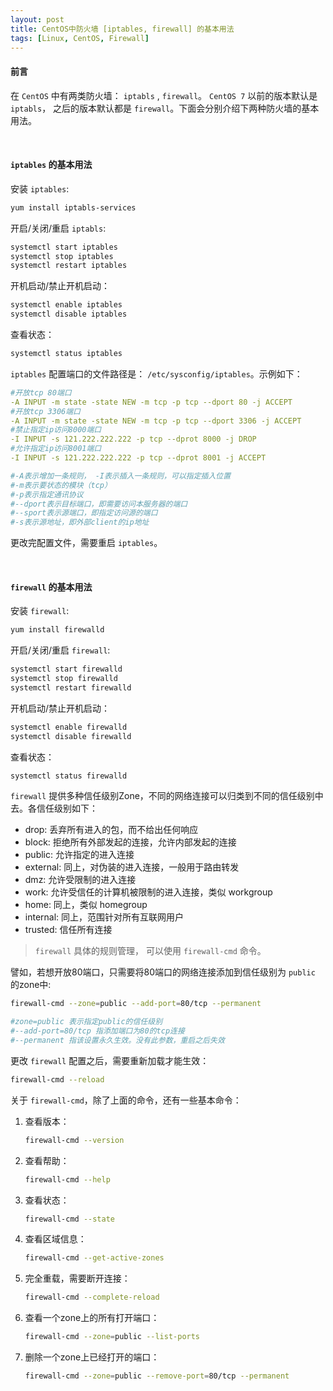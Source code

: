 ```yaml
---
layout: post
title: CentOS中防火墙 [iptables, firewall] 的基本用法
tags: [Linux, CentOS, Firewall]
---
```


#### 前言

在 `CentOS` 中有两类防火墙： `iptabls` , `firewall`。 `CentOS 7` 以前的版本默认是 `iptabls`， 之后的版本默认都是 `firewall`。下面会分别介绍下两种防火墙的基本用法。

<br/>

#### `iptables` 的基本用法

安装 `iptables`:

 ```bash
yum install iptabls-services
 ```

开启/关闭/重启 `iptabls`:

 ```bash
systemctl start iptables
systemctl stop iptables
systemctl restart iptables
 ```

开机启动/禁止开机启动：

 ```bash
systemctl enable iptables
systemctl disable iptables
 ```

查看状态：

 ```bash
systemctl status iptables
 ```

`iptables` 配置端口的文件路径是： `/etc/sysconfig/iptables`。示例如下：

```yaml
#开放tcp 80端口
-A INPUT -m state -state NEW -m tcp -p tcp --dport 80 -j ACCEPT
#开放tcp 3306端口
-A INPUT -m state -state NEW -m tcp -p tcp --dport 3306 -j ACCEPT
#禁止指定ip访问8000端口
-I INPUT -s 121.222.222.222 -p tcp --dprot 8000 -j DROP
#允许指定ip访问8001端口
-I INPUT -s 121.222.222.222 -p tcp --dprot 8001 -j ACCEPT

#-A表示增加一条规则， -I表示插入一条规则，可以指定插入位置
#-m表示要状态的模块（tcp）
#-p表示指定通讯协议
#--dport表示目标端口，即需要访问本服务器的端口
#--sport表示源端口，即指定访问源的端口
#-s表示源地址，即外部client的ip地址
```

更改完配置文件，需要重启 `iptables`。

<br/>

#### `firewall` 的基本用法

安装 `firewall`:

 ```bash
yum install firewalld
 ```
开启/关闭/重启 `firewall`:

 ```bash
systemctl start firewalld
systemctl stop firewalld
systemctl restart firewalld
 ```

开机启动/禁止开机启动：

 ```bash
systemctl enable firewalld
systemctl disable firewalld
 ```

查看状态：

 ```bash
systemctl status firewalld
 ```

`firewall` 提供多种信任级别Zone，不同的网络连接可以归类到不同的信任级别中去。各信任级别如下：

- drop: 丢弃所有进入的包，而不给出任何响应
- block: 拒绝所有外部发起的连接，允许内部发起的连接
- public: 允许指定的进入连接
- external: 同上，对伪装的进入连接，一般用于路由转发
- dmz: 允许受限制的进入连接
- work: 允许受信任的计算机被限制的进入连接，类似 workgroup
- home: 同上，类似 homegroup
- internal: 同上，范围针对所有互联网用户
- trusted: 信任所有连接

> `firewall` 具体的规则管理， 可以使用 `firewall-cmd` 命令。

譬如，若想开放80端口，只需要将80端口的网络连接添加到信任级别为 `public` 的zone中:

``` bash
firewall-cmd --zone=public --add-port=80/tcp --permanent

#zone=public 表示指定public的信任级别
#--add-port=80/tcp 指添加端口为80的tcp连接
#--permanent 指该设置永久生效。没有此参数，重启之后失效
```

更改 `firewall` 配置之后，需要重新加载才能生效：

 ```bash
firewall-cmd --reload
 ```

关于 `firewall-cmd`，除了上面的命令，还有一些基本命令：

1. 查看版本：

   ```bash
   firewall-cmd --version
   ```

2. 查看帮助：

   ```bash
   firewall-cmd --help
   ```

3. 查看状态：

   ```bash
   firewall-cmd --state
   ```

4. 查看区域信息：

   ```bash
   firewall-cmd --get-active-zones
   ```

5. 完全重载，需要断开连接：

   ```bash
   firewall-cmd --complete-reload
   ```

6. 查看一个zone上的所有打开端口：

   ```bash
   firewall-cmd --zone=public --list-ports
   ```

7. 删除一个zone上已经打开的端口：

   ```bash
   firewall-cmd --zone=public --remove-port=80/tcp --permanent
   ```
